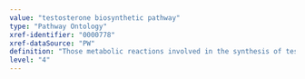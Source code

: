 ```yaml
---
value: "testosterone biosynthetic pathway"
type: "Pathway Ontology"
xref-identifier: "0000778"
xref-dataSource: "PW"
definition: "Those metabolic reactions involved in the synthesis of testosterone, a C19-steroid hormone secreted primarily in the testes and ovaries and to a lesser extend by the adrenal glands."
level: "4"
---
```

